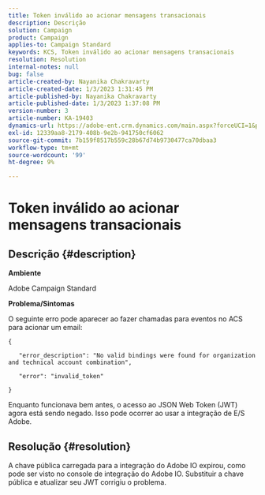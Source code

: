 ```yaml
---
title: Token inválido ao acionar mensagens transacionais
description: Descrição
solution: Campaign
product: Campaign
applies-to: Campaign Standard
keywords: KCS, Token inválido ao acionar mensagens transacionais
resolution: Resolution
internal-notes: null
bug: false
article-created-by: Nayanika Chakravarty
article-created-date: 1/3/2023 1:31:45 PM
article-published-by: Nayanika Chakravarty
article-published-date: 1/3/2023 1:37:08 PM
version-number: 3
article-number: KA-19403
dynamics-url: https://adobe-ent.crm.dynamics.com/main.aspx?forceUCI=1&pagetype=entityrecord&etn=knowledgearticle&id=e553d6f3-6a8b-ed11-81ac-6045bd006149
exl-id: 12339aa8-2179-408b-9e2b-941750cf6062
source-git-commit: 7b159f8517b559c28b67d74b9730477ca70dbaa3
workflow-type: tm+mt
source-wordcount: '99'
ht-degree: 9%

---
```


# Token inválido ao acionar mensagens transacionais

## Descrição {#description}


<b>Ambiente</b>

Adobe Campaign Standard

<b>Problema/Sintomas</b>

O seguinte erro pode aparecer ao fazer chamadas para eventos no ACS para acionar um email:






```
{

   "error_description": "No valid bindings were found for organization and technical account combination",

   "error": "invalid_token"

}
```






Enquanto funcionava bem antes, o acesso ao JSON Web Token (JWT) agora está sendo negado. Isso pode ocorrer ao usar a integração de E/S Adobe.


## Resolução {#resolution}


A chave pública carregada para a integração do Adobe IO expirou, como pode ser visto no console de integração do Adobe IO. Substituir a chave pública e atualizar seu JWT corrigiu o problema.
